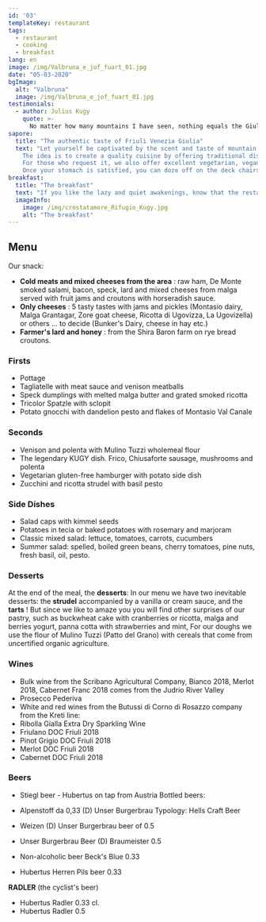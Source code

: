 ```yaml
---
id: '03'
templateKey: restaurant
tags:
  - restaurant
  - cooking
  - breakfast
lang: en
image: /img/Valbruna_e_jof_fuart_01.jpg
date: "05-03-2020"
bgImage:
  alt: "Valbruna"
  image: /img/Valbruna_e_jof_fuart_01.jpg
testimonials:
  - author: Julius Kugy
    quote: >-
      No matter how many mountains I have seen, nothing equals the Giulie. The dreams of youth created the homeland of my soul.
sapore:
  title: "The authentic taste of Friuli Venezia Giulia"
  text: "Let yourself be captivated by the scent and taste of mountain cuisine, relax in the garden or in our intimate dining room, savor our dishes characterized by the typicality of the territory and the love of those who prepare them.
    The idea is to create a quality cuisine by offering traditional dishes and seasonal dishes. In addition to the set menu, in fact, we will offer you winter specialties such as jota, autumn ones like plum dumplings or spring ones like wild herb and flower soup. From cheese appetizers to homemade desserts, from soups to dumplings, from game to vegetable side dishes, what we care about most is selecting the best ingredients.
    For those who request it, we also offer excellent vegetarian, vegan and gluten-free alternatives.
    Once your stomach is satisfied, you can doze off on the deck chairs or continue your journey along the many trails and cross-country ski tracks in the valley. You will always find us here waiting for you, perhaps at aperitif time, to drink a refreshing draft beer or sip a hugo spritz."
breakfast:
  title: "The breakfast"
  text: "If you like the lazy and quiet awakenings, know that the restaurant will remain open until late morning and expect to find coffee, cappuccinos, teas, juices and a variety of desserts including sweet braid, fluffy and simple four-quarter cakes with ancient grains, and who knows, sometimes even good homemade bread."
  imageInfo:
    image: /img/crostatamore_Rifugio_Kugy.jpg
    alt: "The breakfast"
---
```


## Menu

Our snack:
- **Cold meats and mixed cheeses from the area** : raw ham, De Monte smoked salami, bacon, speck, lard and mixed cheeses from malga served with fruit jams and croutons with horseradish sauce.
- **Only cheeses** : 5 tasty tastes with jams and pickles (Montasio dairy, Malga Grantagar, Zore goat cheese, Ricotta di Ugovizza, La Ugovizella) or others ... to decide (Bunker's Dairy, cheese in hay etc.)
- **Farmer's lard and honey** : from the Shira Baron farm on rye bread croutons.

### Firsts

- Pottage
- Tagliatelle with meat sauce and venison meatballs
- Speck dumplings with melted malga butter and grated smoked ricotta
- Tricolor Spatzle with sclopit
- Potato gnocchi with dandelion pesto and flakes of Montasio Val Canale

### Seconds

- Venison and polenta with Mulino Tuzzi wholemeal flour
- The legendary KUGY dish. Frico, Chiusaforte sausage, mushrooms and polenta
- Vegetarian gluten-free hamburger with potato side dish
- Zucchini and ricotta strudel with basil pesto

### Side Dishes

- Salad caps with kimmel seeds
- Potatoes in tecia or baked potatoes with rosemary and marjoram
- Classic mixed salad: lettuce, tomatoes, carrots, cucumbers
- Summer salad: spelled, boiled green beans, cherry tomatoes, pine nuts, fresh basil, oil, pesto.


### Desserts

At the end of the meal, the **desserts**:
In our menu we have two inevitable desserts: the **strudel** accompanied by a vanilla or cream sauce, and the **tarts** ! But since we like to amaze you you will find other surprises of our pastry, such as buckwheat cake with cranberries or ricotta, malga and berries yogurt, panna cotta with strawberries and mint, For our doughs we use the flour of Mulino Tuzzi (Patto del Grano) with cereals that come from uncertified organic agriculture.

### Wines

- Bulk wine from the Scribano Agricultural Company, Bianco 2018, Merlot 2018, Cabernet Franc 2018 comes from the Judrio River Valley
- Prosecco Pederiva
- White and red wines from the Butussi di Corno di Rosazzo company from the Kreti line:
- Ribolla Gialla Extra Dry Sparkling Wine
- Friulano DOC Friuli 2018
- Pinot Grigio DOC Friuli 2018
- Merlot DOC Friuli 2018
- Cabernet DOC Friuli 2018


### Beers

- Stiegl beer - Hubertus on tap from Austria
Bottled beers:
- Alpenstoff da 0,33 (D) Unser Burgerbrau Typology: Hells Craft Beer

- Weizen (D) Unser Burgerbrau beer of 0.5
- Unser Burgerbrau Beer (D) Braumeister 0.5
- Non-alcoholic beer Beck's Blue 0.33
- Hubertus Herren Pils beer 0.33


**RADLER** (the cyclist's beer)
- Hubertus Radler 0.33 cl.
- Hubertus Radler 0.5
